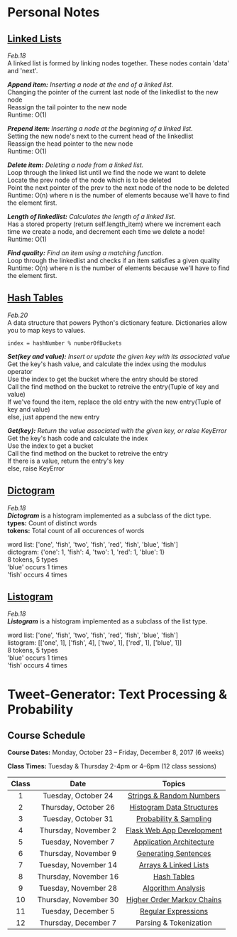 # Personal Notes  


## [Linked Lists](https://github.com/SarinSwift/Tweet-Generator/blob/master/linkedlist.py)
 *Feb.18*   
A linked list is formed by linking nodes together. These nodes contain 'data' and 'next'. 

***Append item:*** *Inserting a node at the end of a linked list.*  
Changing the pointer of the current last node of the linkedlist to the new node  
Reassign the tail pointer to the new node  
Runtime: O(1) 

***Prepend item:*** *Inserting a node at the beginning of a linked list.*  
Setting the new node's next to the current head of the linkedlist  
Reassign the head pointer to the new node  
Runtime: O(1) 

***Delete item:*** *Deleting a node from a linked list.*  
Loop through the linked list until we find the node we want to delete  
Locate the prev node of the node which is to be deleted  
Point the next pointer of the prev to the next node of the node to be deleted  
Runtime: O(n) where n is the number of elements because we'll have to find the element first.

***Length of linkedlist:*** *Calculates the length of a linked list.*  
Has a stored property (return self.length_item) where we increment each time we create a node, and decrement each time we delete a node!   
Runtime: O(1)  

***Find quality:*** *Find an item using a matching function.*  
Loop through the linkedlist and checks if an item satisfies a given quality  
Runtime: O(n) where n is the number of elements because we'll have to find the element first.

## [Hash Tables](https://github.com/SarinSwift/Tweet-Generator/blob/master/hashtable.py)
*Feb.20*  
A data structure that powers Python's dictionary feature. Dictionaries allow you to map keys to values.  
```
index = hashNumber % numberOfBuckets   
```

***Set(key and value):*** *Insert or update the given key with its associated value*  
Get the key's hash value, and calculate the index using the modulus operator  
Use the index to get the bucket where the entry should be stored  
Call the find method on the bucket to retreive the entry(Tuple of key and value)  
If we've found the item, replace the old entry with the new entry(Tuple of key and value)  
else, just append the new entry  

***Get(key):*** *Return the value associated with the given key, or raise KeyError*  
Get the key's hash code and calculate the index  
Use the index to get a bucket  
Call the find method on the bucket to retreive the entry  
If there is a value, return the entry's key  
else, raise KeyError  


## [Dictogram](https://github.com/SarinSwift/Tweet-Generator/blob/master/dictogram.py)
*Feb.18*  
***Dictogram*** is a histogram implemented as a subclass of the dict type.  
**types:** Count of distinct words  
**tokens:** Total count of all occurences of words
  
word list: ['one', 'fish', 'two', 'fish', 'red', 'fish', 'blue', 'fish']  
dictogram: {'one': 1, 'fish': 4, 'two': 1, 'red': 1, 'blue': 1}  
8 tokens, 5 types  
'blue' occurs 1 times  
'fish' occurs 4 times  

## [Listogram](https://github.com/SarinSwift/Tweet-Generator/blob/master/listogram.py) 
*Feb.18*   
***Listogram*** is a histogram implemented as a subclass of the list type.  
  
word list: ['one', 'fish', 'two', 'fish', 'red', 'fish', 'blue', 'fish']  
listogram: [['one', 1], ['fish', 4], ['two', 1], ['red', 1], ['blue', 1]]  
8 tokens, 5 types  
'blue' occurs 1 times  
'fish' occurs 4 times  


# Tweet-Generator: Text Processing & Probability

## Course Schedule

**Course Dates:** Monday, October 23 – Friday, December 8, 2017 (6 weeks)

**Class Times:** Tuesday & Thursday 2-4pm or 4–6pm (12 class sessions)


| Class |         Date          |                  Topics                  |
|:-----:|:---------------------:|:----------------------------------------:|
|   1   |  Tuesday, October 24  | [Strings & Random Numbers](Class1.md)    |
|   2   | Thursday, October 26  | [Histogram Data Structures](Class2.md)   |
|   3   |  Tuesday, October 31  | [Probability & Sampling](Class3.md)      |
|   4   | Thursday, November 2  | [Flask Web App Development](Class4.md)   |
|   5   |  Tuesday, November 7  | [Application Architecture](Class5.md)    |
|   6   | Thursday, November 9  | [Generating Sentences](Class6.md)        |
|   7   |  Tuesday, November 14 | [Arrays & Linked Lists](Class7.md)       |
|   8   | Thursday, November 16 | [Hash Tables](Class8.md)                 |
|   9   |  Tuesday, November 28 | [Algorithm Analysis](Class9.md)          |
|  10   | Thursday, November 30 | [Higher Order Markov Chains](Class10.md) |
|  11   |  Tuesday, December 5  | [Regular Expressions](Class11.md)        |
|  12   | Thursday, December 7  | Parsing & Tokenization     |
